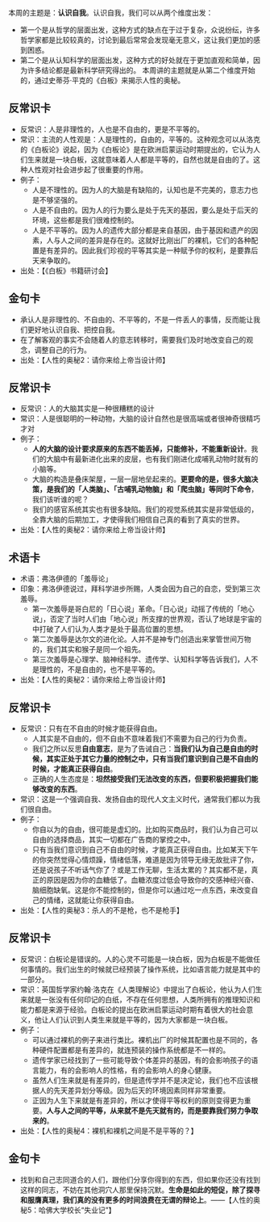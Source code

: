 
本周的主题是：**认识自我**。认识自我，我们可以从两个维度出发：
- 第一个是从哲学的层面出发，这种方式的缺点在于过于复杂，众说纷纭，许多哲学家都是比较较真的，讨论到最后常常会发现毫无意义，这让我们更加的感到困惑。
- 第二个是从认知科学的层面出发，这种方式的好处就在于更加直观和简单，因为许多结论都是最新科学研究得出的。
本周讲的主题就是从第二个维度开始的，通过史蒂芬·平克的《白板》来揭示人性的奥秘。

## 反常识卡
- 反常识：人是非理性的，人也是不自由的，更是不平等的。
- 常识：主流的人性观是：人是理性的，自由的，平等的。这种观念可以从洛克的《白板论》说起，因为《白板论》是在欧洲启蒙运动时期提出的，它认为人们生来就是一块白板，这就意味着人人都是平等的，自然也就是自由的了。这种人性观对社会进步起了很重要的作用。
- 例子：
	- 人是不理性的。因为人的大脑是有缺陷的，认知也是不完美的，意志力也是不够坚强的。
	- 人是不自由的。因为人的行为要么是处于先天的基因，要么是处于后天的环境，这些都是我们很难控制的。
	- 人是不平等的。因为人的遗传大部分都是来自基因，由于基因和遗产的因素，人与人之间的差异是存在的。这就好比刚出厂的裸机，它们的各种配置是有差异的。因此我们珍视的平等其实是一种赋予你的权利，是要靠后天来争取的。
- 出处：【《白板》书籍研讨会】

## 金句卡
- 承认人是非理性的、不自由的、不平等的，不是一件丢人的事情，反而能让我们更好地认识自我、把控自我。
- 在了解客观的事实不会随着人的意志转移时，需要我们及时地改变自己的观念，调整自己的行为。
- 出处：【人性的奥秘2：请你来给上帝当设计师】

## 反常识卡
- 反常识：人的大脑其实是一种很糟糕的设计
- 常识：人是很聪明的一种动物，大脑的设计自然也是很高端或者很神奇很精巧才对
- 例子：
	- **人的大脑的设计要求原来的东西不能丢掉，只能修补，不能重新设计**。我们的大脑中有最新进化出来的皮层，也有我们刚进化成哺乳动物时就有的小脑等。
	- 大脑的构造是叠床架屋，一层一层地垒起来的。**更要命的是，很多大脑决策，是我们的「人类脑」、「古哺乳动物脑」和「爬虫脑」等同时下命令**，我们该听谁的呢？
	- 我们的感官系统其实也有很多缺陷。我们的视觉系统其实是非常低级的，全靠大脑的后期加工，才使得我们相信自己真的看到了真实的世界。
- 出处：【人性的奥秘2：请你来给上帝当设计师】

## 术语卡
- 术语：弗洛伊德的「羞辱论」
- 印象：弗洛伊德说过，拜科学进步所赐，人类会因为自己的自恋，受到第三次羞辱。
	- 第一次羞辱是哥白尼的「日心说」革命。「日心说」动摇了传统的「地心说」，否定了当时人们由「地心说」所支撑的世界观，否认了地球是宇宙的中打破了人们认为人类才是处于最高位置的思想。
	- 第二次羞辱是达尔文的进化论。人并不是神专门创造出来掌管世间万物的，我们其实和猴子是同一个祖先。
	- 第三次羞辱是心理学、脑神经科学、遗传学、认知科学等告诉我们，人不是理性的，不是自由的，也不是平等的。
- 出处：【人性的奥秘2：请你来给上帝当设计师】

## 反常识卡
- 反常识：只有在不自由的时候才能获得自由。
	- 人其实是不自由的，但不自由不意味着我们不需要为自己的行为负责。
	- 我们之所以反思**自由意志**，是为了告诫自己：**当我们认为自己是自由的时候，其实正处于其它力量的控制之中，只有当我们意识到自己是不自由的时候，才能真正获得自由**。
	- 正确的人生态度是：**坦然接受我们无法改变的东西，但要积极把握我们能够改变的东西**。
- 常识：这是一个强调自我、发扬自由的现代人文主义时代，通常我们都以为我们很自由。
- 例子：
	- 你自以为的自由，很可能是虚幻的。比如购买商品时，我们认为自己可以自由的选择商品，其实一切都在广告商的掌控之中。
	- 只有当我们意识到自己不自由的时候，才能真正获得自由。比如某天下午的你突然觉得心情烦躁，情绪低落，难道是因为领导无缘无故批评了你，还是说孩子不听话气你了？或是工作无聊，生活太累的？其实都不是，真正的原因是因为你的血糖低了。血糖浓度过低会导致你的交感神经兴奋、脑细胞缺氧。这是你不能控制的，但是你可以通过吃一点东西，来改变自己的情绪，这就能让你获得自由。
- 出处：【人性的奥秘3：杀人的不是枪，也不是枪手】

## 反常识卡
- 反常识：白板论是错误的。人的心灵不可能是一块白板，因为白板是不能做任何事情的。我们出生的时候就已经预装了操作系统，比如语言能力就是其中的一部分。
- 常识：英国哲学家约翰·洛克在《人类理解论》中提出了白板论，他认为人们生来就是一张没有任何印记的白纸，不存在任何思想，人类所拥有的推理知识和能力都是来源于经验。白板论的提出在欧洲启蒙运动时期有着很大的社会意义，他让人们认识到人类生来就是平等的，因为大家都是一块白板。
- 例子：
	- 可以通过裸机的例子来进行类比。裸机出厂的时候其配置也是不同的，各种硬件配置都是有差异的，就连预装的操作系统都是不一样的。
	- 遗传学家已经找到了一些可能导致个体差异的基因，有的会影响孩子的语言能力，有的会影响人的性格，有的会影响人的身心健康。
	- 虽然人们生来就是有差异的，但是遗传学并不是决定论，我们也不应该根据人的先天差异划分等级。因为后天的环境因素同样非常重要。
	- 正因为人生下来就是有差异的，所以才使得平等权利的原则变得更为重要。**人与人之间的平等，从来就不是先天就有的，而是要靠我们努力争取来的**。
- 出处：【人性的奥秘4：裸机和裸机之间是不是平等的？】

## 金句卡
- 找到和自己志同道合的人们，跟他们分享你得到的东西，但如果你还没有找到这样的同志，不妨在其他洞穴人那里保持沉默。**生命是如此的短促，除了探寻和服膺真理，我们真的没有更多的时间浪费在无谓的辩论上**。——【人性的奥秘5：哈佛大学校长“失业记”】